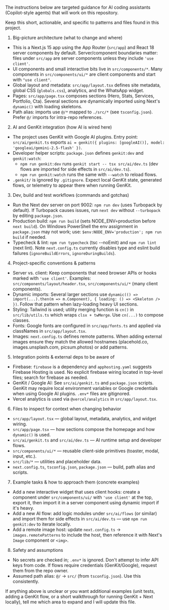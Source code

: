 The instructions below are targeted guidance for AI coding assistants (Copilot-style agents) that will work on this repository.

Keep this short, actionable, and specific to patterns and files found in this project.

1. Big-picture architecture (what to change and where)

- This is a Next.js 15 app using the App Router (`src/app`) and React 18 server components by default. Server/component boundaries matter: files under `src/app` are server components unless they include `'use client'`.
- UI components and small interactive bits live in `src/components/*`. Many components in `src/components/ui/*` are client components and start with `"use client"`.
- Global layout and metadata: `src/app/layout.tsx` defines site metadata, global CSS (`globals.css`), analytics, and the WhatsApp widget.
- Pages: `src/app/page.tsx` composes sections (Hero, Stats, Services, Portfolio, Cta). Several sections are dynamically imported using Next's `dynamic()` with loading skeletons.
- Path alias: imports use `@/*` mapped to `./src/*` (see `tsconfig.json`). Prefer `@/` imports for intra-repo references.

2. AI and GenKit integration (how AI is wired here)

- The project uses GenKit with Google AI plugins. Entry point: `src/ai/genkit.ts` exports `ai = genkit({ plugins: [googleAI()], model: 'googleai/gemini-2.5-flash' })`.
- Developer helper scripts: `package.json` defines `genkit:dev` and `genkit:watch`:
  - `npm run genkit:dev` runs `genkit start -- tsx src/ai/dev.ts` (dev flows are imported for side effects in `src/ai/dev.ts`).
  - `npm run genkit:watch` runs the same with `--watch` to reload flows.
- `.genkit/` is ignored by `.gitignore`. Expect local GenKit state, generated flows, or telemetry to appear there when running GenKit.

3. Dev, build and test workflows (commands and gotchas)

- Run the Next dev server on port 9002: `npm run dev` (uses Turbopack by default). If Turbopack causes issues, run `next dev` without `--turbopack` by editing `package.json`.
- Production build: `npm run build` (sets NODE_ENV=production before `next build`). On Windows PowerShell the env assignment in `package.json` may not work; use: `$env:NODE_ENV='production'; npm run build` if needed.
- Typecheck & lint: `npm run typecheck` (tsc --noEmit) and `npm run lint` (next lint). Note `next.config.ts` currently disables type and eslint build failures (`ignoreBuildErrors`, `ignoreDuringBuilds`).

4. Project-specific conventions & patterns

- Server vs. client: Keep components that need browser APIs or hooks marked with `'use client'`. Examples: `src/components/layout/header.tsx`, `src/components/ui/*` (many client components).
- Dynamic imports: Several larger sections use `dynamic(() => import(...).then(m => m.Component), { loading: () => <Skeleton /> })`. Follow that pattern when lazy-loading heavy UI sections.
- Styling: Tailwind is used; utility merging function is `cn()` in `src/lib/utils.ts` which wraps `clsx + twMerge`. Use `cn(...)` to compose classes.
- Fonts: Google fonts are configured in `src/app/fonts.ts` and applied via classNames in `src/app/layout.tsx`.
- Images: `next.config.ts` defines remote patterns. When adding external images ensure they match the allowed hostnames (placehold.co, images.unsplash.com, picsum.photos) or add patterns.

5. Integration points & external deps to be aware of

- Firebase: `firebase` is a dependency and `apphosting.yaml` suggests Firebase Hosting is used. No explicit firebase wiring located in top-level files; search for firebase as needed.
- GenKit / Google AI: See `src/ai/genkit.ts` and `package.json` scripts. GenKit may require local environment variables or Google credentials when using Google AI plugins. `.env*` files are gitignored.
- Vercel analytics is used via `@vercel/analytics` in `src/app/layout.tsx`.

6. Files to inspect for context when changing behavior

- `src/app/layout.tsx` — global layout, metadata, analytics, and widget wiring.
- `src/app/page.tsx` — how sections compose the homepage and how `dynamic()` is used.
- `src/ai/genkit.ts` and `src/ai/dev.ts` — AI runtime setup and developer flows.
- `src/components/ui/*` — reusable client-side primitives (toaster, modal, input, etc.).
- `src/lib/*` — utilities and placeholder data.
- `next.config.ts`, `tsconfig.json`, `package.json` — build, path alias and scripts.

7. Example tasks & how to approach them (concrete examples)

- Add a new interactive widget that uses client hooks: create a component under `src/components/ui/` with `'use client'` at the top, export it, then import it in a server component using dynamic import if it's heavy.
- Add a new AI flow: add logic modules under `src/ai/flows` (or similar) and import them for side effects in `src/ai/dev.ts` — use `npm run genkit:dev` to iterate locally.
- Add a remote image host: update `next.config.ts` -> `images.remotePatterns` to include the host, then reference it with Next's `Image` component or `<img>`.

8. Safety and assumptions

- No secrets are checked in; `.env*` is ignored. Don't attempt to infer API keys from code. If flows require credentials (GenKit/Google), request them from the repo owner.
- Assumed path alias: `@/` -> `src/` (from `tsconfig.json`). Use this consistently.

If anything above is unclear or you want additional examples (unit tests, adding a GenKit flow, or a short walkthrough for running GenKit + Next locally), tell me which area to expand and I will update this file.
